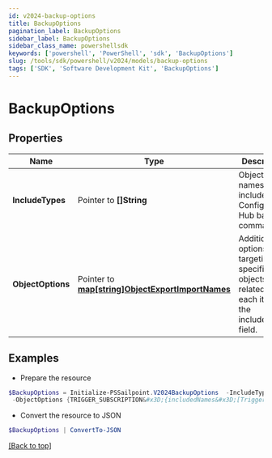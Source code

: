 ```yaml
---
id: v2024-backup-options
title: BackupOptions
pagination_label: BackupOptions
sidebar_label: BackupOptions
sidebar_class_name: powershellsdk
keywords: ['powershell', 'PowerShell', 'sdk', 'BackupOptions'] 
slug: /tools/sdk/powershell/v2024/models/backup-options
tags: ['SDK', 'Software Development Kit', 'BackupOptions']
---
```



# BackupOptions

## Properties

Name | Type | Description | Notes
------------ | ------------- | ------------- | -------------
**IncludeTypes** |  Pointer to **[]String** | Object type names to be included in a Configuration Hub backup command. | [optional] 
**ObjectOptions** |  Pointer to [**map[string]ObjectExportImportNames**](object-export-import-names) | Additional options targeting specific objects related to each item in the includeTypes field. | [optional] 

## Examples

- Prepare the resource
```powershell
$BackupOptions = Initialize-PSSailpoint.V2024BackupOptions  -IncludeTypes null `
 -ObjectOptions {TRIGGER_SUBSCRIPTION&#x3D;{includedNames&#x3D;[Trigger Subscription name]}}
```

- Convert the resource to JSON
```powershell
$BackupOptions | ConvertTo-JSON
```


[[Back to top]](#) 

